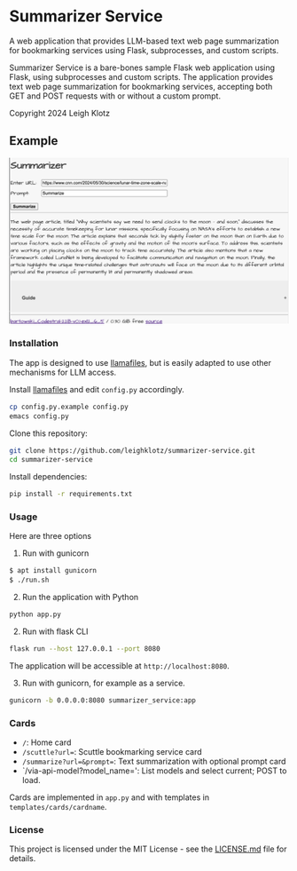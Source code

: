 


# Summarizer Service
A web application that provides LLM-based text web page summarization for bookmarking services using Flask, subprocesses, and custom scripts.

Summarizer Service is a bare-bones sample Flask web application using Flask, using subprocesses and custom scripts.
The application provides text web page summarization for bookmarking services, accepting both GET and POST requests with or without a custom prompt.

Copyright 2024 Leigh Klotz

## Example

![Summarizer Screenshot](docs/summarizer-screenshot.png)

### Installation
The app is designed to use  <a href="https://github.com/leighklotz/llamafiles">llamafiles</a>, but is easily adapted to use other mechanisms for LLM access.

Install <a href="https://github.com/leighklotz/llamafiles">llamafiles</a> and edit `config.py` accordingly.
```bash
cp config.py.example config.py
emacs config.py
```

Clone this repository:
```bash
git clone https://github.com/leighklotz/summarizer-service.git
cd summarizer-service

```
Install dependencies:
```bash
pip install -r requirements.txt
```

### Usage
Here are three options

1. Run with gunicorn
```bash
$ apt install gunicorn
$ ./run.sh
```

2. Run the application with Python

```bash
python app.py

```

2. Run with flask CLI

```bash
flask run --host 127.0.0.1 --port 8080
```

The application will be accessible at `http://localhost:8080`.

3. Run with gunicorn, for example as a service.

```bash
gunicorn -b 0.0.0.0:8080 summarizer_service:app
```

### Cards
- `/`: Home card
- `/scuttle?url=`: Scuttle bookmarking service card
- `/summarize?url=&prompt=`: Text summarization with optional prompt card
- `/via-api-model?model_name=': List models and select current; POST to load.

Cards are implemented in `app.py` and with templates in `templates/cards/cardname`.

### License
This project is licensed under the MIT License - see the [LICENSE.md](LICENSE.md) file for details.
